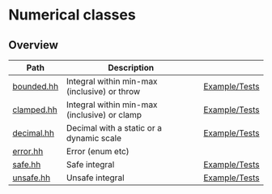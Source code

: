 # Numerical classes

## Overview

| Path                     | Description                                  |                                  |
| ------------------------ | -------------------------------------------- | -------------------------------- |
| [bounded.hh](bounded.hh) | Integral within min-max (inclusive) or throw | [Example/Tests](bounded.test.cc) |
| [clamped.hh](clamped.hh) | Integral within min-max (inclusive) or clamp | [Example/Tests](clamped.test.cc) |
| [decimal.hh](decimal.hh) | Decimal with a static or a dynamic scale     | [Example/Tests](decimal.test.cc) |
| [error.hh](error.hh)     | Error (enum etc)                             |                                  |
| [safe.hh](safe.hh)       | Safe integral                                | [Example/Tests](safe.test.cc)    |
| [unsafe.hh](unsafe.hh)   | Unsafe integral                              | [Example/Tests](unsafe.test.cc)  |

